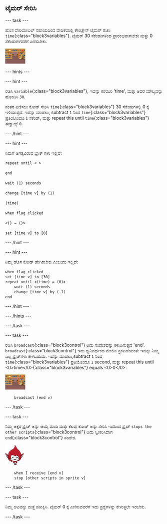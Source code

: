 ## ಟೈಮರ್ ಸೇರಿಸಿ

\--- task \---

ಹೊಸ ವೇರಿಯೇಬಲ್ ಸಹಾಯದಿಂದ ವೇದಿಕೆಯಲ್ಲಿ ಕೌಂಟ್ಡೌನ್ ಟೈಮರ್ ರಚಿಸಿ `time`{:class="block3variables"}. ಟೈಮರ್ 30 ಸೆಕೆಂಡುಗಳಿಂದ ಪ್ರಾರಂಭವಾಗಬೇಕು ಮತ್ತು 0 ಸೆಕೆಂಡುಗಳವರೆಗೆ ಎಣಿಸಬೇಕು.

![Stage sprite](images/stage-sprite.png)

\--- hints \---

\--- hint \---

ರಚಿಸಿ `variable`{:class="block3variables"}, ಇದನ್ನು ಕರೆಯಿರಿ 'time', ಮತ್ತು ಅದರ ಮೌಲ್ಯವನ್ನು ಹೊಂದಿಸಿ `30`.

ನಂತರ ಎಣಿಸಲು ಕೋಡ್ ಸೇರಿಸಿ `time`{:class="block3variables"} 30 ಸೆಕೆಂಡುಗಳಲ್ಲಿ 0 ಕ್ಕೆ ಇಳಿಯುತ್ತದೆ. ಇದನ್ನು ಮಾಡಲು, subtract `1` ನಿಂದ `time`{:class="block3variables"} ಪ್ರತಿಯೊಂದೂ `1` ಸೆಕೆಂಡ್, ಮತ್ತು repeat this until `time`{:class="block3variables"} ಈಕ್ವಾಲ್ಸ್ `0`.

\--- /hint \---

\--- hint \---

ನಿಮಗೆ ಅಗತ್ಯವಿರುವ ಬ್ಲಾಕ್ ಗಳು ಇಲ್ಲಿವೆ:

```blocks3
repeat until < >

end

wait (1) seconds

change [time v] by (1)

(time)

when flag clicked

<() = ()>

set [time v] to [0]
```

\--- /hint \---

\--- hint \---

ನಿಮ್ಮ ಹೊಸ ಕೋಡ್ ಹೇಗಿರಬೇಕು ಎಂಬುದು ಇಲ್ಲಿದೆ:

```blocks3
when flag clicked
set [time v] to [30]
repeat until <(time) = (0)>
    wait (1) seconds
    change [time v] by (-1)
end
```

\--- /hint \---

\--- /hints \---

\--- /task \---

\--- task \---

ರಚಿಸಿ `broadcast`{:class="block3control"} ಅದು ಸಂದೇಶವನ್ನು ಕಳುಹಿಸುತ್ತದೆ 'end'. `broadcast`{:class="block3control"} ಇದು ಧ್ವನಿವರ್ಧಕದ ಮೇಲಿನ ಪ್ರಕಟಣೆಯಂತೆ: ಇದನ್ನು ನಿಮ್ಮ ಎಲ್ಲ ಸ್ಪ್ರೈಟ್‌ಗಳು ಕೇಳಬಹುದು. ಇದನ್ನು ಮಾಡಲು,subtract `1` ನಿಂದ `time`{:class="block3variables"} ಪ್ರತಿಯೊಂದೂ `1` second, ಮತ್ತು repeat this until <0>time</0>{:class="block3variables"} equals <0>0</0>.

![Stage sprite](images/stage-sprite.png)

```blocks3
    broadcast (end v)
```

\--- /task \---

\--- task \---

ನಿಮ್ಮ ಅಕ್ಷರ ಸ್ಪ್ರೈಟ್ ಅನ್ನು ಆಯ್ಕೆ ಮಾಡಿ ಮತ್ತು ಕೆಲವು ಕೋಡ್ ಅನ್ನು ಸೇರಿಸಿ ಇದರಿಂದ ಸ್ಪ್ರೈಟ್ `stops the other scripts`{:class="block3control"} ಅದು ಸ್ವೀಕರಿಸಿದಾಗ `end`{:class="block3control"} ಸಂದೇಶ.

![Giga sprite](images/giga-sprite.png)

```blocks3
    when I receive [end v]
    stop [other scripts in sprite v]
```

\--- /task \---

\--- task \---

ನಿಮ್ಮ ಆಟವನ್ನು ಮತ್ತೆ ಪರೀಕ್ಷಿಸಿ. ಟೈಮರ್ 0 ಕ್ಕೆ ಎಣಿಸುವವರೆಗೆ ಇದು ಪ್ರಶ್ನೆಗಳನ್ನು ಕೇಳುತ್ತಲೇ ಇರಬೇಕು.

\--- /task \---